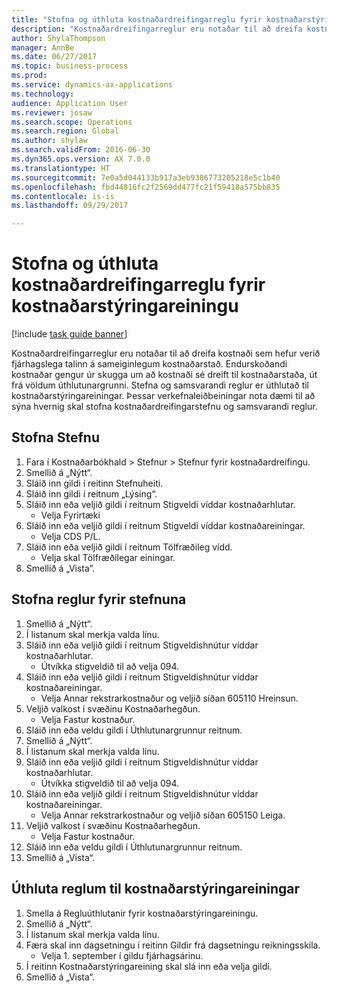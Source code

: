 ```yaml
--- 
title: "Stofna og úthluta kostnaðardreifingarreglu fyrir kostnaðarstýringareiningu"
description: "Kostnaðardreifingarreglur eru notaðar til að dreifa kostnaði sem hefur verið fjárhagslega talinn á sameiginlegum kostnaðarstað."
author: ShylaThompson
manager: AnnBe
ms.date: 06/27/2017
ms.topic: business-process
ms.prod: 
ms.service: dynamics-ax-applications
ms.technology: 
audience: Application User
ms.reviewer: josaw
ms.search.scope: Operations
ms.search.region: Global
ms.author: shylaw
ms.search.validFrom: 2016-06-30
ms.dyn365.ops.version: AX 7.0.0
ms.translationtype: HT
ms.sourcegitcommit: 7e0a5d044133b917a3eb9386773205218e5c1b40
ms.openlocfilehash: fbd44816fc2f2569dd477fc21f59418a575bb835
ms.contentlocale: is-is
ms.lasthandoff: 09/29/2017

---
```

# <a name="create-and-assign-a-cost-distribution-policy-to-a-cost-control-unit"></a>Stofna og úthluta kostnaðardreifingarreglu fyrir kostnaðarstýringareiningu

[!include [task guide banner](../../includes/task-guide-banner.md)]

Kostnaðardreifingarreglur eru notaðar til að dreifa kostnaði sem hefur verið fjárhagslega talinn á sameiginlegum kostnaðarstað. Endurskoðandi kostnaðar gengur úr skugga um að kostnaði sé dreift til kostnaðarstaða, út frá völdum úthlutunargrunni. Stefna og samsvarandi reglur er úthlutað til kostnaðarstýringareiningar. Þessar verkefnaleiðbeiningar nota dæmi til að sýna hvernig skal stofna kostnaðardreifingarstefnu og samsvarandi reglur.


## <a name="create-a-policy"></a>Stofna Stefnu
1. Fara í Kostnaðarbókhald > Stefnur > Stefnur fyrir kostnaðardreifingu.
2. Smellið á „Nýtt“.
3. Sláið inn gildi í reitinn Stefnuheiti.
4. Sláið inn gildi í reitnum „Lýsing“.
5. Sláið inn eða veljið gildi í reitnum Stigveldi víddar kostnaðarhlutar.
    * Velja Fyrirtæki  
6. Sláið inn eða veljið gildi í reitnum Stigveldi víddar kostnaðareiningar.
    * Velja CDS P/L.  
7. Sláið inn eða veljið gildi í reitnum Tölfræðileg vídd.
    * Velja skal Tölfræðilegar einingar.  
8. Smellið á „Vista“.

## <a name="create-rules-for-the-policy"></a>Stofna reglur fyrir stefnuna
1. Smellið á „Nýtt“.
2. Í listanum skal merkja valda línu.
3. Sláið inn eða veljið gildi í reitnum Stigveldishnútur víddar kostnaðarhlutar.
    * Útvíkka stigveldið til að velja 094.  
4. Sláið inn eða veljið gildi í reitnum Stigveldishnútur víddar kostnaðareiningar.
    * Velja Annar rekstrarkostnaður og veljið síðan 605110 Hreinsun.  
5. Veljið valkost í svæðinu Kostnaðarhegðun.
    * Velja Fastur kostnaður.  
6. Sláið inn eða veldu gildi í Úthlutunargrunnur reitnum.
7. Smellið á „Nýtt“.
8. Í listanum skal merkja valda línu.
9. Sláið inn eða veljið gildi í reitnum Stigveldishnútur víddar kostnaðarhlutar.
    * Útvíkka stigveldið til að velja 094.  
10. Sláið inn eða veljið gildi í reitnum Stigveldishnútur víddar kostnaðareiningar.
    * Velja Annar rekstrarkostnaður og veljið síðan 605150 Leiga.  
11. Veljið valkost í svæðinu Kostnaðarhegðun.
    * Velja Fastur kostnaður.  
12. Sláið inn eða veldu gildi í Úthlutunargrunnur reitnum.
13. Smellið á „Vista“.

## <a name="assign-rules-to-a-cost-control-unit"></a>Úthluta reglum til kostnaðarstýringareiningar
1. Smella á Regluúthlutanir fyrir kostnaðarstýringareiningu.
2. Smellið á „Nýtt“.
3. Í listanum skal merkja valda línu.
4. Færa skal inn dagsetningu í reitinn Gildir frá dagsetningu reikningsskila.
    * Velja 1. september í gildu fjárhagsárinu.  
5. Í reitinn Kostnaðarstýringareining skal slá inn eða velja gildi.
6. Smellið á „Vista“.


